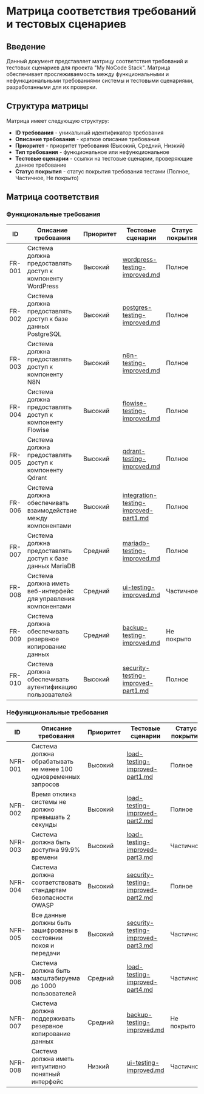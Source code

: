 # Матрица соответствия требований и тестовых сценариев

## Введение

Данный документ представляет матрицу соответствия требований и тестовых сценариев для проекта "My NoCode Stack". Матрица обеспечивает прослеживаемость между функциональными и нефункциональными требованиями системы и тестовыми сценариями, разработанными для их проверки.

## Структура матрицы

Матрица имеет следующую структуру:

- **ID требования** - уникальный идентификатор требования
- **Описание требования** - краткое описание требования
- **Приоритет** - приоритет требования (Высокий, Средний, Низкий)
- **Тип требования** - функциональное или нефункциональное
- **Тестовые сценарии** - ссылки на тестовые сценарии, проверяющие данное требование
- **Статус покрытия** - статус покрытия требования тестами (Полное, Частичное, Не покрыто)

## Матрица соответствия

### Функциональные требования

| ID     | Описание требования                                             | Приоритет | Тестовые сценарии | Статус покрытия |
|--------|----------------------------------------------------------------|-----------|-------------------|-----------------|
| FR-001 | Система должна предоставлять доступ к компоненту WordPress      | Высокий   | [wordpress-testing-improved.md](/home/den/my-nocode-stack/test-docs/wordpress-testing-improved.md) | Полное         |
| FR-002 | Система должна предоставлять доступ к базе данных PostgreSQL    | Высокий   | [postgres-testing-improved.md](/home/den/my-nocode-stack/test-docs/postgres-testing-improved.md) | Полное         |
| FR-003 | Система должна предоставлять доступ к компоненту N8N            | Высокий   | [n8n-testing-improved.md](/home/den/my-nocode-stack/test-docs/n8n-testing-improved.md) | Полное         |
| FR-004 | Система должна предоставлять доступ к компоненту Flowise        | Высокий   | [flowise-testing-improved.md](/home/den/my-nocode-stack/test-docs/flowise-testing-improved.md) | Полное         |
| FR-005 | Система должна предоставлять доступ к компоненту Qdrant         | Высокий   | [qdrant-testing-improved.md](/home/den/my-nocode-stack/test-docs/qdrant-testing-improved.md) | Полное         |
| FR-006 | Система должна обеспечивать взаимодействие между компонентами   | Высокий   | [integration-testing-improved-part1.md](/home/den/my-nocode-stack/test-docs/integration-testing-improved-part1.md) | Полное         |
| FR-007 | Система должна предоставлять доступ к базе данных MariaDB       | Средний   | [mariadb-testing-improved.md](/home/den/my-nocode-stack/test-docs/mariadb-testing-improved.md) | Полное         |
| FR-008 | Система должна иметь веб-интерфейс для управления компонентами  | Средний   | [ui-testing-improved.md](/home/den/my-nocode-stack/test-docs/ui-testing-improved.md) | Частичное      |
| FR-009 | Система должна обеспечивать резервное копирование данных        | Средний   | [backup-testing-improved.md](/home/den/my-nocode-stack/test-docs/backup-testing-improved.md) | Не покрыто     |
| FR-010 | Система должна обеспечивать аутентификацию пользователей        | Высокий   | [security-testing-improved-part1.md](/home/den/my-nocode-stack/test-docs/security-testing-improved-part1.md) | Полное         |

### Нефункциональные требования

| ID     | Описание требования                                             | Приоритет | Тестовые сценарии | Статус покрытия |
|--------|----------------------------------------------------------------|-----------|-------------------|-----------------|
| NFR-001 | Система должна обрабатывать не менее 100 одновременных запросов | Высокий   | [load-testing-improved-part1.md](/home/den/my-nocode-stack/test-docs/load-testing-improved-part1.md) | Полное         |
| NFR-002 | Время отклика системы не должно превышать 2 секунды            | Высокий   | [load-testing-improved-part2.md](/home/den/my-nocode-stack/test-docs/load-testing-improved-part2.md) | Полное         |
| NFR-003 | Система должна быть доступна 99.9% времени                     | Высокий   | [load-testing-improved-part3.md](/home/den/my-nocode-stack/test-docs/load-testing-improved-part3.md) | Частичное      |
| NFR-004 | Система должна соответствовать стандартам безопасности OWASP    | Высокий   | [security-testing-improved-part2.md](/home/den/my-nocode-stack/test-docs/security-testing-improved-part2.md) | Полное         |
| NFR-005 | Все данные должны быть зашифрованы в состоянии покоя и передачи | Высокий   | [security-testing-improved-part3.md](/home/den/my-nocode-stack/test-docs/security-testing-improved-part3.md) | Частичное      |
| NFR-006 | Система должна быть масштабируема до 1000 пользователей         | Средний   | [load-testing-improved-part4.md](/home/den/my-nocode-stack/test-docs/load-testing-improved-part4.md) | Частичное      |
| NFR-007 | Система должна поддерживать резервное копирование данных        | Средний   | [backup-testing-improved.md](/home/den/my-nocode-stack/test-docs/backup-testing-improved.md) | Не покрыто     |
| NFR-008 | Система должна иметь интуитивно понятный интерфейс              | Низкий    | [ui-testing-improved.md](/home/den/my-nocode-stack/test-docs/ui-testing-improved.md) | Частичное      |
